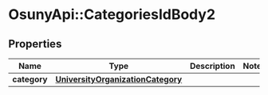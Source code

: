 # OsunyApi::CategoriesIdBody2

## Properties
Name | Type | Description | Notes
------------ | ------------- | ------------- | -------------
**category** | [**UniversityOrganizationCategory**](UniversityOrganizationCategory.md) |  | 

